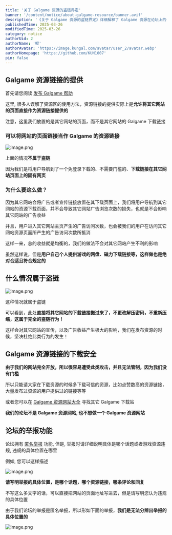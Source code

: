 ```yaml
---
title: '关于 Galgame 资源的盗链界定'
banner: '/content/notice/about-galgame-resource/banner.avif'
description: '《关于 Galgame 资源的盗链界定》详细解释了 Galgame 资源在论坛上的合规发布方式，避免用户误解或违规操作。论坛允许用户提供其他网站的资源页面链接，而非直接分享下载链接，以确保原网站的广告收益不受影响，同时保持资源共享的便利性。文档还明确指出，直接复制其他网站的下载链接，未经修改或重新打包，即构成盗链行为，会严重影响原网站的宣传与收益。此外，论坛提醒用户注意下载安全，优先选择可信的资源，并提供举报功能，帮助维护资源的合法性与合规性。'
publishedTime: 2025-03-26
modifiedTime: 2025-03-26
category: notice
authorUid: 2
authorName: '鲲'
authorAvatar: 'https://image.kungal.com/avatar/user_2/avatar.webp'
authorHomepage: 'https://github.com/KUN1007'
pin: false
---
```


## Galgame 资源链接的提供

首先请您阅读 [发布 Galgame 帮助](/doc/notice/galgame-publish-help)

这里, 很多人误解了资源区的使用方法，资源链接的提供实际上是**允许将其它网站的页面直接作为资源链接提供的**

注意，这里我们放置的是其它网站的页面，而不是其它网站的 Galgame 下载链接

### 可以将网站的页面链接当作 Galgame 的资源链接

![image.png](https://image.kungal.com/topic/user_2/%E9%B2%B2-1718945695874.webp)

上面的情况**不属于盗链**

因为我们是将用户导航到了一个免登录下载的、不需要门槛的、**下载链接在其它网站页面上的固有网页**

### 为什么要这么做？

因为其它网站会将广告或者宣传链接放置在其下载页面上，我们将用户导航到其它网站的资源下载页面，并不会导致其它网站广告浏览次数的损失，也就是不会影响其它网站的广告收益

并且，用户进入其它网站主页产生的广告访问次数，也会被我们的用户在访问其它网站资源页面所产生的广告访问次数所抵消

这样一来，总的收益就是均衡的，我们的做法不会对其它网站产生不利的影响

虽然这样说，但是**用户自己个人提供游戏的网盘、磁力下载链接等，这样做也是绝对合适且符合规定的**

## 什么情况属于盗链

![image.png](https://image.kungal.com/topic/user_2/%E9%B2%B2-1718946374910.webp)

这种情况就属于盗链

可以看到，此处**直接将其它网站的下载链接搬过来了，不更改解压密码，不重新压缩，这属于完全的盗链行为！**

这样会对其它网站的宣传，以及广告收益产生极大的影响，我们在发布资源的时候，坚决杜绝此类行为的发生！

## Galgame 资源链接的下载安全

**由于我们的网站完全开放，所以很容易遭受此类攻击，并且无法管制，因为我们没有门槛**

所以只能请大家在下载资源的时候多下载可信的资源，比如点赞数高的资源链接，大量发布过资源的用户提供过的链接等等

或者您可以在 [Galgame 资源网站大全](/doc/notice/galgame-resource-website) 寻找其它 Galgame 下载站

**我们的论坛不是 Galgame 资源网站, 也不想做一个 Galgame 资源网站**

## 论坛的举报功能

论坛拥有 [匿名举报](/report) 功能, 但是, 举报时请详细说明具体是哪个话题或者游戏资源违规, 违规的具体位置在哪里

例如, 您可以这样描述

![image.png](https://image.kungal.com/topic/user_2/%E9%B2%B2-1718947232117.webp)

**请写明举报的具体位置，是哪个话题，哪个资源链接，哪条评论和回复**

不写这么多文字的话，可以直接把网站的页面地址写进去，但是请写明您认为违规的具体位置

由于我们论坛的举报是匿名举报，所以形如下面的举报，**我们是无法分辨出举报的具体位置的**

![image.png](https://image.kungal.com/topic/user_2/%E9%B2%B2-1718948364091.webp)
